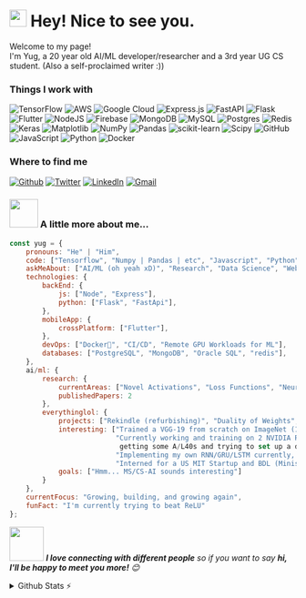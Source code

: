<h1><img src="https://emojis.slackmojis.com/emojis/images/1531849430/4246/blob-sunglasses.gif?1531849430" width="30"/> Hey! Nice to see you.</h1>

<p>Welcome to my page! </br> I'm Yug, a 20 year old AI/ML developer/researcher and a 3rd year UG CS student. (Also a self-proclaimed writer :))</p>

### Things I work with
![TensorFlow](https://img.shields.io/badge/TensorFlow-%23FF6F00.svg?style=for-the-badge&logo=TensorFlow&logoColor=white) ![AWS](https://img.shields.io/badge/AWS-%23FF9900.svg?style=for-the-badge&logo=amazon-aws&logoColor=white) ![Google Cloud](https://img.shields.io/badge/GoogleCloud-%234285F4.svg?style=for-the-badge&logo=google-cloud&logoColor=white) ![Express.js](https://img.shields.io/badge/express.js-%23404d59.svg?style=for-the-badge&logo=express&logoColor=%2361DAFB) ![FastAPI](https://img.shields.io/badge/FastAPI-005571?style=for-the-badge&logo=fastapi) ![Flask](https://img.shields.io/badge/flask-%23000.svg?style=for-the-badge&logo=flask&logoColor=white) ![Flutter](https://img.shields.io/badge/Flutter-%2302569B.svg?style=for-the-badge&logo=Flutter&logoColor=white) ![NodeJS](https://img.shields.io/badge/node.js-6DA55F?style=for-the-badge&logo=node.js&logoColor=white) ![Firebase](https://img.shields.io/badge/firebase-a08021?style=for-the-badge&logo=firebase&logoColor=ffcd34) ![MongoDB](https://img.shields.io/badge/MongoDB-%234ea94b.svg?style=for-the-badge&logo=mongodb&logoColor=white) ![MySQL](https://img.shields.io/badge/mysql-4479A1.svg?style=for-the-badge&logo=mysql&logoColor=white) ![Postgres](https://img.shields.io/badge/postgres-%23316192.svg?style=for-the-badge&logo=postgresql&logoColor=white) ![Redis](https://img.shields.io/badge/redis-%23DD0031.svg?style=for-the-badge&logo=redis&logoColor=white) ![Keras](https://img.shields.io/badge/Keras-%23D00000.svg?style=for-the-badge&logo=Keras&logoColor=white) ![Matplotlib](https://img.shields.io/badge/Matplotlib-%23ffffff.svg?style=for-the-badge&logo=Matplotlib&logoColor=black) ![NumPy](https://img.shields.io/badge/numpy-%23013243.svg?style=for-the-badge&logo=numpy&logoColor=white) ![Pandas](https://img.shields.io/badge/pandas-%23150458.svg?style=for-the-badge&logo=pandas&logoColor=white) ![scikit-learn](https://img.shields.io/badge/scikit--learn-%23F7931E.svg?style=for-the-badge&logo=scikit-learn&logoColor=white) ![Scipy](https://img.shields.io/badge/SciPy-%230C55A5.svg?style=for-the-badge&logo=scipy&logoColor=%white) ![GitHub](https://img.shields.io/badge/github-%23121011.svg?style=for-the-badge&logo=github&logoColor=white) ![JavaScript](https://img.shields.io/badge/javascript-%23323330.svg?style=for-the-badge&logo=javascript&logoColor=%23F7DF1E) ![Python](https://img.shields.io/badge/python-3670A0?style=for-the-badge&logo=python&logoColor=ffdd54) ![Docker](https://img.shields.io/badge/docker-%230db7ed.svg?style=for-the-badge&logo=docker&logoColor=white)

<h3>Where to find me</h3>
<p><a href="https://github.com/yug-oswal" target="_blank"><img alt="Github" src="https://img.shields.io/badge/GitHub-%2312100E.svg?&style=for-the-badge&logo=Github&logoColor=white" /></a> <a href="https://twitter.com/Yug_Oswal" target="_blank"><img alt="Twitter" src="https://img.shields.io/badge/twitter-%231DA1F2.svg?&style=for-the-badge&logo=twitter&logoColor=white" /></a> <a href="https://www.linkedin.com/in/yug-d-oswal-082652259" target="_blank"><img alt="LinkedIn" src="https://img.shields.io/badge/linkedin-%230077B5.svg?&style=for-the-badge&logo=linkedin&logoColor=white" /></a> <a href="mailto:yoswal071@gmail.com" target="_blank"><img alt="Gmail" src="https://img.shields.io/static/v1?message=Gmail&logo=gmail&label=&color=D14836&logoColor=white&labelColor=&style=for-the-badge" /></a>
</p>

### <img src="https://media.giphy.com/media/VgCDAzcKvsR6OM0uWg/giphy.gif" width="50"> A little more about me...  

```javascript
const yug = {
    pronouns: "He" | "Him",
    code: ["Tensorflow", "Numpy | Pandas | etc", "Javascript", "Python"],
    askMeAbout: ["AI/ML (oh yeah xD)", "Research", "Data Science", "Web Backend", "App Dev"],
    technologies: {
        backEnd: {
            js: ["Node", "Express"],
            python: ["Flask", "FastApi"],
        },
        mobileApp: {
            crossPlatform: ["Flutter"],
        },
        devOps: ["Docker🐳", "CI/CD", "Remote GPU Workloads for ML"],
        databases: ["PostgreSQL", "MongoDB", "Oracle SQL", "redis"],
    },
    ai/ml: {
        research: {
            currentAreas: ["Novel Activations", "Loss Functions", "Neural Network Layers"],
            publishedPapers: 2
        },
        everythinglol: {
            projects: ["Rekindle (refurbishing)", "Duality of Weights", "Custom RNNs", "A few private repos (public soon)"],
            interesting: ["Trained a VGG-19 from scratch on ImageNet (1.5 million images) - 2 ArXiv Papers",
                          "Currently working and training on 2 NVIDIA RTX A5000s,
                           getting some A/L40s and trying to set up a distributed system for training really deep models 😁",
                          "Implementing my own RNN/GRU/LSTM currently, with novel cell state passing 😎",
                          "Interned for a US MIT Startup and BDL (Ministry of Defence, India)"],
            goals: ["Hmm... MS/CS-AI sounds interesting"]
        }
    },
    currentFocus: "Growing, building, and growing again",
    funFact: "I'm currently trying to beat ReLU"
};
```

<img src="https://media.giphy.com/media/LnQjpWaON8nhr21vNW/giphy.gif" width="60"> <em><b>I love connecting with different people</b> so if you want to say <b>hi, I'll be happy to meet you more!</b> 😊</em>

<details>
  <summary>Github Stats ⚡</summary>
  
  <a href="#">![Github stats](https://github-readme-stats.vercel.app/api?username=yug-oswal&theme=blueberry&count_private=true&hide_border=true&line_height=20)</a>
  <a href="#">![Top Langs](https://github-readme-stats.vercel.app/api/top-langs/?username=yug-oswal&layout=compact&theme=blueberry&count_private=true&hide_border=true)</a>
</details>
